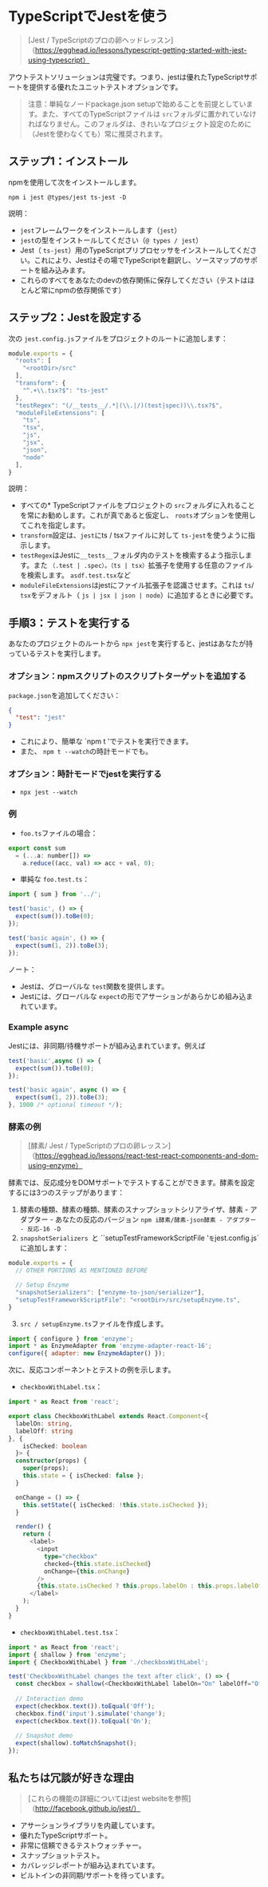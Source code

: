 # TypeScriptでJestを使う

> [Jest / TypeScriptのプロの卵ヘッドレッスン]（https://egghead.io/lessons/typescript-getting-started-with-jest-using-typescript）

アウトテストソリューションは完璧です。つまり、jestは優れたTypeScriptサポートを提供する優れたユニットテストオプションです。

> 注意：単純なノードpackage.json setupで始めることを前提としています。また、すべてのTypeScriptファイルは `src`フォルダに置かれていなければなりません。このフォルダは、きれいなプロジェクト設定のために（Jestを使わなくても）常に推奨されます。

## ステップ1：インストール

npmを使用して次をインストールします。

```shell
npm i jest @types/jest ts-jest -D
```

説明：

* `jest`フレームワークをインストールします（`jest`）
* `jest`の型をインストールしてください（`@ types / jest`）
* Jest（ `ts-jest`）用のTypeScriptプリプロセッサをインストールしてください。これにより、Jestはその場でTypeScriptを翻訳し、ソースマップのサポートを組み込みます。
* これらのすべてをあなたのdevの依存関係に保存してください（テストはほとんど常にnpmの依存関係です）

## ステップ2：Jestを設定する

次の `jest.config.js`ファイルをプロジェクトのルートに追加します：

```js
module.exports = {
  "roots": [
    "<rootDir>/src"
  ],
  "transform": {
    "^.+\\.tsx?$": "ts-jest"
  },
  "testRegex": "(/__tests__/.*|(\\.|/)(test|spec))\\.tsx?$",
  "moduleFileExtensions": [
    "ts",
    "tsx",
    "js",
    "jsx",
    "json",
    "node"
  ],
}
```

説明：

* すべての* TypeScriptファイルをプロジェクトの `src`フォルダに入れることを常にお勧めします。これが真であると仮定し、 `roots`オプションを使用してこれを指定します。
* `transform`設定は、`jest`にts / tsxファイルに対して `ts-jest`を使うように指示します。
* `testRegex`はJestに`__tests__`フォルダ内のテストを検索するよう指示します。また `（.test | .spec）。（ts | tsx）`拡張子を使用する任意のファイルを検索します。 `asdf.test.tsx`など
* `moduleFileExtensions`はjestにファイル拡張子を認識させます。これは `ts`/` tsx`をデフォルト（ `js | jsx | json | node`）に追加するときに必要です。

## 手順3：テストを実行する

あなたのプロジェクトのルートから `npx jest`を実行すると、jestはあなたが持っているテストを実行します。

### オプション：npmスクリプトのスクリプトターゲットを追加する

`package.json`を追加してください：

```json
{
  "test": "jest"
}
```

* これにより、簡単な `npm t 'でテストを実行できます。
* また、 `npm t --watch`の時計モードでも。

### オプション：時計モードでjestを実行する

* `npx jest --watch`

### 例

* `foo.ts`ファイルの場合：

```js
export const sum
  = (...a: number[]) =>
    a.reduce((acc, val) => acc + val, 0);
```

* 単純な `foo.test.ts`：

```js
import { sum } from '../';

test('basic', () => {
  expect(sum()).toBe(0);
});

test('basic again', () => {
  expect(sum(1, 2)).toBe(3);
});
```

ノート：

* Jestは、グローバルな `test`関数を提供します。
* Jestには、グローバルな `expect`の形でアサーションがあらかじめ組み込まれています。

### Example async

Jestには、非同期/待機サポートが組み込まれています。例えば

```js
test('basic',async () => {
  expect(sum()).toBe(0);
});

test('basic again', async () => {
  expect(sum(1, 2)).toBe(3);
}, 1000 /* optional timeout */);
```

### 酵素の例

> [酵素/ Jest / TypeScriptのプロの卵レッスン]（https://egghead.io/lessons/react-test-react-components-and-dom-using-enzyme）

酵素では、反応成分をDOMサポートでテストすることができます。酵素を設定するには3つのステップがあります：

1. 酵素の種類、酵素の種類、酵素のスナップショットシリアライザ、酵素 - アダプター - あなたの反応のバージョン `npm i酵素/酵素-json酵素 - アダプター - 反応-16 -D`
2. ``snapshotSerializers ``と ``setupTestFrameworkScriptFile '`を`jest.config.js`に追加します：

```js
module.exports = {
  // OTHER PORTIONS AS MENTIONED BEFORE

  // Setup Enzyme
  "snapshotSerializers": ["enzyme-to-json/serializer"],
  "setupTestFrameworkScriptFile": "<rootDir>/src/setupEnzyme.ts",
}
```

3. `src / setupEnzyme.ts`ファイルを作成します。

```js
import { configure } from 'enzyme';
import * as EnzymeAdapter from 'enzyme-adapter-react-16';
configure({ adapter: new EnzymeAdapter() });
```

次に、反応コンポーネントとテストの例を示します。

* `checkboxWithLabel.tsx`：

```ts
import * as React from 'react';

export class CheckboxWithLabel extends React.Component<{
  labelOn: string,
  labelOff: string
}, {
    isChecked: boolean
  }> {
  constructor(props) {
    super(props);
    this.state = { isChecked: false };
  }

  onChange = () => {
    this.setState({ isChecked: !this.state.isChecked });
  }

  render() {
    return (
      <label>
        <input
          type="checkbox"
          checked={this.state.isChecked}
          onChange={this.onChange}
        />
        {this.state.isChecked ? this.props.labelOn : this.props.labelOff}
      </label>
    );
  }
}

```

* `checkboxWithLabel.test.tsx`：

```ts
import * as React from 'react';
import { shallow } from 'enzyme';
import { CheckboxWithLabel } from './checkboxWithLabel';

test('CheckboxWithLabel changes the text after click', () => {
  const checkbox = shallow(<CheckboxWithLabel labelOn="On" labelOff="Off" />);
  
  // Interaction demo
  expect(checkbox.text()).toEqual('Off');
  checkbox.find('input').simulate('change');
  expect(checkbox.text()).toEqual('On');
  
  // Snapshot demo
  expect(shallow).toMatchSnapshot();
});
```

## 私たちは冗談が好きな理由

> [これらの機能の詳細についてはjest websiteを参照]（http://facebook.github.io/jest/）

* アサーションライブラリを内蔵しています。
* 優れたTypeScriptサポート。
* 非常に信頼できるテストウォッチャー。
* スナップショットテスト。
* カバレッジレポートが組み込まれています。
* ビルトインの非同期/サポートを待っています。
